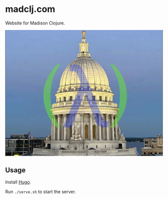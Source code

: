 # madclj.com

Website for Madison Clojure.

![Madison Clojure](static/images/madclj-logo.jpg)

## Usage

Install [Hugo](https://gohugo.io/installation/).

Run `./serve.sh` to start the server.
